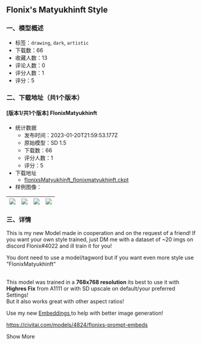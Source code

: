 ## Flonix's Matyukhinft Style
### 一、模型概述

- 标签：`drawing`, `dark`, `artistic`
- 下载数：66
- 收藏人数：13
- 评论人数：0
- 评分人数：1
- 评分：5

### 二、下载地址（共1个版本）

#### [版本1/共1个版本] FlonixMatyukhinft

- 统计数据
  - 发布时间：2023-01-20T21:59:53.177Z
  - 原始模型：SD 1.5
  - 下载数：66
  - 评分人数：1
  - 评分：5
- 下载地址
  - [flonixsMatyukhinft_flonixmatyukhinft.ckpt](https://civitai.com/api/download/models/5654)
- 样例图像：

| <img src="https://image.civitai.com/xG1nkqKTMzGDvpLrqFT7WA/31eef5b3-196e-40e0-e32b-65055d84af00/width=450/45932.jpeg" /> | <img src="https://image.civitai.com/xG1nkqKTMzGDvpLrqFT7WA/e2b54cb5-8de8-45e7-768b-bcac034b9300/width=450/45947.jpeg" /> | <img src="https://image.civitai.com/xG1nkqKTMzGDvpLrqFT7WA/760b38bd-1460-4492-58cf-3240ab28f100/width=450/45946.jpeg" /> | <img src="https://image.civitai.com/xG1nkqKTMzGDvpLrqFT7WA/6025d201-9386-4683-7020-6c1d5de69c00/width=450/45945.jpeg" /> |
| ---- | ---- | ---- | ---- |


### 三、详情
<p>This is my new Model made in cooperation and on the request of a friend! If you want your own style trained, just DM me with a dataset of ~20 imgs on discord Flonix#4022 and ill train it for you!</p><p>You dont need to use a model/tagword but if you want even more style use "FlonixMatyukhinft"</p><p><br />This model was trained in a <strong>768x768 resolution</strong> its best to use it with <strong>Highres Fix</strong> from A1111 or with SD upscale on default/your preferred Settings!<br />But it also works great with other aspect ratios!</p><p></p><p>Use my new <a target="_blank" rel="ugc" href="https://civitai.com/models/4824/flonixs-prompt-embeds">Embeddings </a>to help with better image generation!</p><p><a target="_blank" rel="ugc" href="https://civitai.com/models/4824/flonixs-prompt-embeds">https://civitai.com/models/4824/flonixs-prompt-embeds</a></p><p>Show More</p>